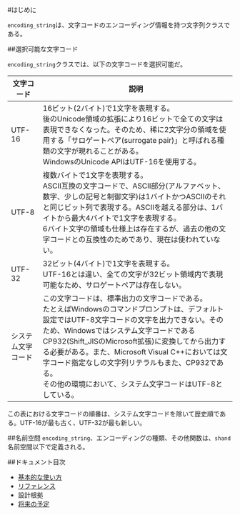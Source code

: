 #はじめに

`encoding_string`は、文字コードのエンコーディング情報を持つ文字列クラスである。

##選択可能な文字コード

`encoding_string`クラスでは、以下の文字コードを選択可能だ。

| 文字コード         | 説明 |
|--------------------|------|
| UTF-16             | 16ビット(2バイト)で1文字を表現する。<br/>後のUnicode領域の拡張により16ビットで全ての文字は表現できなくなった。そのため、稀に2文字分の領域を使用する「サロゲートペア(surrogate pair)」と呼ばれる種類の文字が現れることがある。<br/>WindowsのUnicode APIはUTF-16を使用する。 |
| UTF-8              | 複数バイトで1文字を表現する。<br/>ASCII互換の文字コードで、ASCII部分(アルファベット、数字、少しの記号と制御文字)は1バイトかつASCIIのそれと同じビット列で表現する。ASCIIを越える部分は、1バイトから最大4バイトで1文字を表現する。<br/>6バイト文字の領域も仕様上は存在するが、過去の他の文字コードとの互換性のためであり、現在は使われていない。 |
| UTF-32             | 32ビット(4バイト)で1文字を表現する。<br/>UTF-16とは違い、全ての文字が32ビット領域内で表現可能なため、サロゲートペアは存在しない。 |
| システム文字コード | この文字コードは、標準出力の文字コードである。<br/>たとえばWindowsのコマンドプロンプトは、デフォルト設定ではUTF-8文字コードの文字を出力できない。そのため、Windowsではシステム文字コードであるCP932(Shift_JISのMicrosoft拡張)に変換してから出力する必要がある。また、Microsoft Visual C++においては文字コード指定なしの文字列リテラルもまた、CP932である。<br/>その他の環境において、システム文字コードはUTF-8としている。 |

この表における文字コードの順番は、システム文字コードを除いて歴史順である。UTF-16が最も古く、UTF-32が最も新しい。


##名前空間
`encoding_string`、エンコーディングの種類、その他関数は、`shand`名前空間以下で定義される。


##ドキュメント目次

- [基本的な使い方](./doc/basic_usage.md)
- [リファレンス](./doc/reference.md)
- 設計根拠
- [将来の予定](./doc/future_plan.md)



